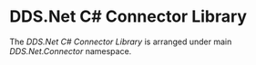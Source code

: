 # DDS.Net C# Connector Library

The *DDS.Net C# Connector Library* is arranged under main *DDS.Net.Connector* namespace.